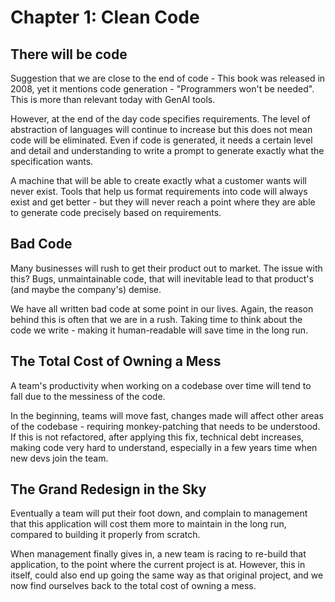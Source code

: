 # Chapter 1: Clean Code

## There will be code

Suggestion that we are close to the end of code - This book was released in 2008,
yet it mentions code generation - "Programmers won't be needed". This is more 
than relevant today with GenAI tools.

However, at the end of the day code specifies requirements. The level of abstraction
of languages will continue to increase but this does not mean code will be eliminated.
Even if code is generated, it needs a certain level and detail and understanding to
write a prompt to generate exactly what the specification wants.

A machine that will be able to create exactly what a customer wants will never
exist. Tools that help us format requirements into code will always exist and get
better - but they will never reach a point where they are able to generate code 
precisely based on requirements.

## Bad Code

Many businesses will rush to get their product out to market. The issue with this? Bugs, unmaintainable
code, that will inevitable lead to that product's (and maybe the company's) demise. 

We have all written bad code at some point in our lives. Again, the reason behind this is often
that we are in a rush. Taking time to think about the code we write - making it human-readable
will save time in the long run.

## The Total Cost of Owning a Mess

A team's productivity when working on a codebase over time will tend to fall due
to the messiness of the code.

In the beginning, teams will move fast, changes made will affect other areas of the 
codebase - requiring monkey-patching that needs to be understood. If this is not refactored,
after applying this fix, technical debt increases, making code very hard to understand,
especially in a few years time when new devs join the team.

## The Grand Redesign in the Sky

Eventually a team will put their foot down, and complain to management that this application
will cost them more to maintain in the long run, compared to building it properly from
scratch.

When management finally gives in, a new team is racing to re-build that application,
to the point where the current project is at. However, this in itself, could also
end up going the same way as that original project, and we now find ourselves back
to the total cost of owning a mess.